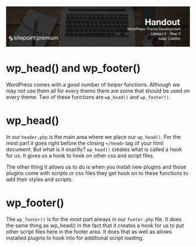 ![](headings/3.2.png)

# wp\_head() and wp\_footer()

WordPress comes with a good number of helper functions. Although we may not use them all for every theme there are some that should be used on every theme. Two of these functions are `wp_head()` and `wp_footer()`.

# wp_head()

In our `header.php` is the main area where we place our `wp_head()`. For the most part it goes right before the closing `</head>` tag of your html document. But what is it exactly? `wp_head()` creates what is called a hook for us. It gives us a hook to hook on other css and script files.

The other thing it allows us to do is when you install new plugins and those plugins come with scripts or css files they get hook on to these functions to add their styles and scripts.

# wp_footer()

The `wp_footer()` is for the most part always in our `footer.php` file. It does the same thing as wp_head() in the fact that it creates a hook for us to put other script files here in the footer area. It does that as well as allows installed plugins to hook into for additional script loading.


